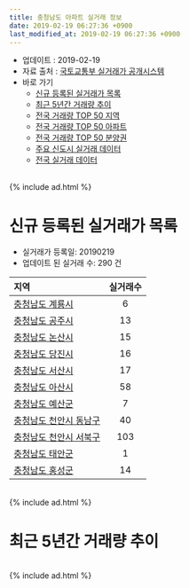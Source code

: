 ```yaml
---
title: 충청남도 아파트 실거래 정보
date: 2019-02-19 06:27:36 +0900
last_modified_at: 2019-02-19 06:27:36 +0900
---
```


* 업데이트 : 2019-02-19
* 자료 출처 : [국토교통부 실거래가 공개시스템](http://rt.molit.go.kr)
* 바로 가기
    * [신규 등록된 실거래가 목록](#신규-등록된-실거래가-목록)
    * [최근 5년간 거래량 추이](#최근-5년간-거래량-추이)
    * [전국 거래량 TOP 50 지역](https://ayogom.github.io/apt-trade-info/최근-3개월-전국에서-가장-거래가-많이-발생한-지역)
    * [전국 거래량 TOP 50 아파트](https://ayogom.github.io/apt-trade-info/최근-3개월-전국에서-가장-거래가-많이-발생한-아파트)
    * [전국 거래량 TOP 50 분양권](https://ayogom.github.io/apt-trade-info/최근-3개월-전국에서-가장-거래가-많이-발생한-분양권)
    * [주요 신도시 실거래 데이터](https://ayogom.github.io/apt-trade-info/주요-신도시)
    * [전국 실거래 데이터](https://ayogom.github.io/apt-trade-info/전국)

<br>
{% include ad.html %}
<br>

# 신규 등록된 실거래가 목록
* 실거래가 등록일: 20190219
* 업데이트 된 실거래 수: 290 건


|지역|실거래수|
|:---|:---:|
|[충청남도 계룡시](https://ayogom.github.io/apt-trade-info/충청남도-계룡시)|6|
|[충청남도 공주시](https://ayogom.github.io/apt-trade-info/충청남도-공주시)|13|
|[충청남도 논산시](https://ayogom.github.io/apt-trade-info/충청남도-논산시)|15|
|[충청남도 당진시](https://ayogom.github.io/apt-trade-info/충청남도-당진시)|16|
|[충청남도 서산시](https://ayogom.github.io/apt-trade-info/충청남도-서산시)|17|
|[충청남도 아산시](https://ayogom.github.io/apt-trade-info/충청남도-아산시)|58|
|[충청남도 예산군](https://ayogom.github.io/apt-trade-info/충청남도-예산군)|7|
|[충청남도 천안시 동남구](https://ayogom.github.io/apt-trade-info/충청남도-천안시-동남구)|40|
|[충청남도 천안시 서북구](https://ayogom.github.io/apt-trade-info/충청남도-천안시-서북구)|103|
|[충청남도 태안군](https://ayogom.github.io/apt-trade-info/충청남도-태안군)|1|
|[충청남도 홍성군](https://ayogom.github.io/apt-trade-info/충청남도-홍성군)|14|


<br>
{% include ad.html %}
<br>

# 최근 5년간 거래량 추이


<div style="width:100%;">
    <canvas id="deal_progress" height="200"></canvas>
</div>

<script>
new Chart(document.getElementById("deal_progress"), {
    type: 'line',
    data: {
        labels: ['201402','201403','201404','201405','201406','201407','201408','201409','201410','201411','201412','201501','201502','201503','201504','201505','201506','201507','201508','201509','201510','201511','201512','201601','201602','201603','201604','201605','201606','201607','201608','201609','201610','201611','201612','201701','201702','201703','201704','201705','201706','201707','201708','201709','201710','201711','201712','201801','201802','201803','201804','201805','201806','201807','201808','201809','201810','201811','201812','201901','201902'],
        datasets: [{
            label: '매매',
            pointRadius: 1,
            data: [2491, 2722, 2259, 2094, 2000, 2141, 2288, 2494, 2454, 2002, 1875, 2226, 1827, 2637, 2274, 1982, 1958, 2101, 1907, 1961, 2167, 1781, 1484, 1334, 1296, 1700, 1517, 1480, 1590, 1464, 1666, 1614, 2180, 1590, 1370, 1196, 1626, 1723, 1444, 1637, 1964, 1659, 1649, 1690, 1419, 1614, 1403, 1988, 1800, 2512, 1910, 1789, 1751, 1535, 1572, 1672, 2119, 1852, 1487, 1523, 315],
            borderColor: "rgba(255, 201, 14, 1)",
            backgroundColor: "rgba(255, 201, 14, 0.5)",
            fill: false,
            lineTension: 0
        },{
            label: '전월세',
            pointRadius: 1,
            data: [2397, 2123, 1720, 1775, 1694, 1667, 1774, 1808, 1872, 1674, 1768, 2197, 2033, 2199, 1785, 1632, 1714, 1644, 1698, 1625, 1944, 1598, 1808, 2030, 2137, 2059, 1747, 1689, 1665, 1637, 1635, 1542, 1862, 1672, 1695, 1708, 2372, 2023, 1719, 1719, 1733, 1794, 1809, 1725, 1532, 1830, 1819, 2145, 2008, 2202, 1972, 1937, 1796, 1815, 1732, 1540, 1873, 1725, 1753, 1668, 487],
            borderColor: "rgba(0, 141, 185, 1)",
            backgroundColor: "rgba(0, 141, 185, 0.5)",
            fill: false,
            lineTension: 0
        }
        ]
    },
    options: {
        responsive: true,
        title: {
            display: false
        },
        tooltips: {
            mode: 'index',
            intersect: false
        },
        hover: {
            mode: 'nearest',
            intersect: true
        },
        scales: {
            xAxes: [{
                display: true,
                scaleLabel: {
                    display: true,
                    labelString: '년/월'
                }
            }],
            yAxes: [{
                display: true,
                ticks: {
                    suggestedMin: 0,
                },
                scaleLabel: {
                    display: true,
                    labelString: '실거래 수'
                }
            }]
        }
    }
});

</script>


<br>
{% include ad.html %}
<br>

